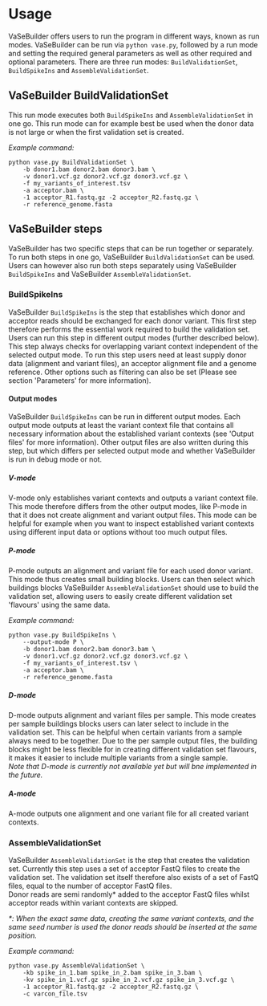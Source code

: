 # Usage
VaSeBuilder offers users to run the program in different ways, known as run modes. VaSeBuilder can be run via ```python vase.py```, followed by a run mode and setting the required general parameters as well as other required and optional parameters. There are three run modes: ```BuildValidationSet```, ```BuildSpikeIns``` and ```AssembleValidationSet```.

## VaSeBuilder BuildValidationSet
This run mode executes both ```BuildSpikeIns``` and ```AssembleValidationSet``` in one go. This run mode can for example best be used when the donor data is not large or when the first validation set is created.  

_Example command:_
```
python vase.py BuildValidationSet \
    -b donor1.bam donor2.bam donor3.bam \
    -v donor1.vcf.gz donor2.vcf.gz donor3.vcf.gz \
    -f my_variants_of_interest.tsv
    -a acceptor.bam \
    -1 acceptor_R1.fastq.gz -2 acceptor_R2.fastq.gz \
    -r reference_genome.fasta
```

## VaSeBuilder steps
VaSeBuilder has two specific steps that can be run together or separately. To run both steps in one go, VaSeBuilder ```BuildValidationSet``` can be used. Users can however also run both steps separately using VaSeBuilder ```BuildSpikeIns``` and VaSeBuilder ```AssembleValidationSet```.

### BuildSpikeIns
VaSeBuilder ```BuildSpikeIns``` is the step that establishes which donor and acceptor reads should be exchanged for each donor variant. This first step therefore performs the essential work required to build the validation set. Users can run this step in different output modes (further described below). This step always checks for overlapping variant context independent of the selected output mode.
To run this step users need at least supply donor data (alignment and variant files), an acceptor alignment file and a genome reference. Other options such as filtering can also be set (Please see section 'Parameters' for more information).


#### Output modes
VaSeBuilder ```BuildSpikeIns``` can be run in different output modes. Each output mode outputs at least the variant context file that contains all necessary information about the established variant contexts (see 'Output files' for more information). Other output files are also written during this step, but which differs per selected output mode and whether VaSeBuilder is run in debug mode or not.

##### V-mode
V-mode only establishes variant contexts and outputs a variant context file. This mode therefore differs from the other output modes, like P-mode in that it does not create alignment and variant output files. This mode can be helpful for example when you want to inspect established variant contexts using different input data or options without too much output files.

##### P-mode
P-mode outputs an alignment and variant file for each used donor variant. This mode thus creates small building blocks. Users can then select which buildings blocks VaSeBuilder ```AssembleValidationSet``` should use to build the validation set, allowing users to easily create different validation set 'flavours' using the same data.

_Example command:_
```
python vase.py BuildSpikeIns \
    --output-mode P \
    -b donor1.bam donor2.bam donor3.bam \
    -v donor1.vcf.gz donor2.vcf.gz donor3.vcf.gz \
    -f my_variants_of_interest.tsv \
    -a acceptor.bam \
    -r reference_genome.fasta
```

##### D-mode
D-mode outputs alignment and variant files per sample. This mode creates per sample buildings blocks users can later select to include in the validation set. This can be helpful when certain variants from a sample always need to be together. Due to the per sample output files, the building blocks might be less flexible for in creating different validation set flavours, it makes it easier to include multiple variants from a single sample.  
_Note that D-mode is currently not available yet but will bne implemented in the future._

##### A-mode
A-mode outputs one alignment and one variant file for all created variant contexts. 


### AssembleValidationSet
VaSeBuilder ```AssembleValidationSet``` is the step that creates the validation set. Currently this step uses a set of acceptor FastQ files to create the validation set. The validation set itself therefore also exists of a set of FastQ files, equal to the number of acceptor FastQ files.  
Donor reads are semi randomly* added to the acceptor FastQ files whilst acceptor reads within variant contexts are skipped.

_*: When the exact same data, creating the same variant contexts, and the same seed number is used the donor reads should be inserted at the same position._

_Example command:_
```
python vase.py AssembleValidationSet \
    -kb spike_in_1.bam spike_in_2.bam spike_in_3.bam \
    -kv spike_in_1.vcf.gz spike_in_2.vcf.gz spike_in_3.vcf.gz \
    -1 acceptor_R1.fastq.gz -2 acceptor_R2.fastq.gz \
    -c varcon_file.tsv
```
